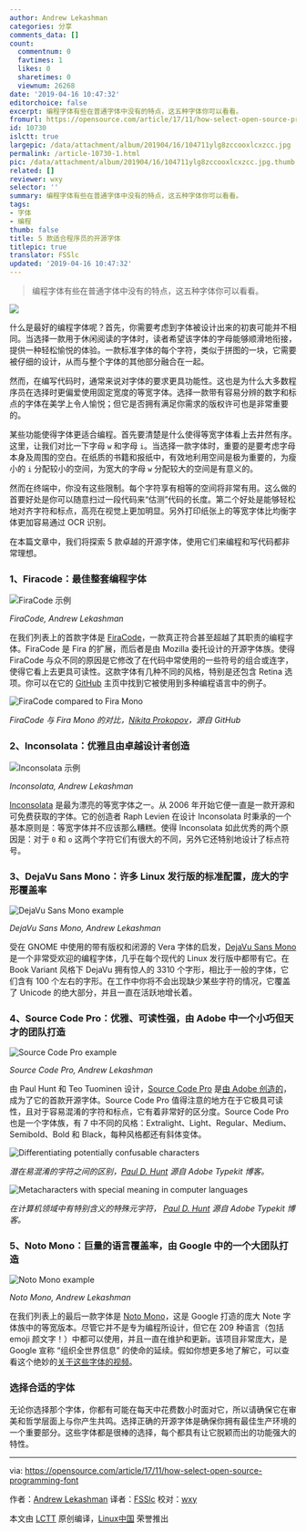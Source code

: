 ```yaml
---
author: Andrew Lekashman
categories: 分享
comments_data: []
count:
  commentnum: 0
  favtimes: 1
  likes: 0
  sharetimes: 0
  viewnum: 26268
date: '2019-04-16 10:47:32'
editorchoice: false
excerpt: 编程字体有些在普通字体中没有的特点，这五种字体你可以看看。
fromurl: https://opensource.com/article/17/11/how-select-open-source-programming-font
id: 10730
islctt: true
largepic: /data/attachment/album/201904/16/104711ylg8zccooxlcxzcc.jpg
permalink: /article-10730-1.html
pic: /data/attachment/album/201904/16/104711ylg8zccooxlcxzcc.jpg.thumb.jpg
related: []
reviewer: wxy
selector: ''
summary: 编程字体有些在普通字体中没有的特点，这五种字体你可以看看。
tags:
- 字体
- 编程
thumb: false
title: 5 款适合程序员的开源字体
titlepic: true
translator: FSSlc
updated: '2019-04-16 10:47:32'
---
```



> 
> 编程字体有些在普通字体中没有的特点，这五种字体你可以看看。
> 
> 
> 


![](/data/attachment/album/201904/16/104711ylg8zccooxlcxzcc.jpg)


什么是最好的编程字体呢？首先，你需要考虑到字体被设计出来的初衷可能并不相同。当选择一款用于休闲阅读的字体时，读者希望该字体的字母能够顺滑地衔接，提供一种轻松愉悦的体验。一款标准字体的每个字符，类似于拼图的一块，它需要被仔细的设计，从而与整个字体的其他部分融合在一起。


然而，在编写代码时，通常来说对字体的要求更具功能性。这也是为什么大多数程序员在选择时更偏爱使用固定宽度的等宽字体。选择一款带有容易分辨的数字和标点的字体在美学上令人愉悦；但它是否拥有满足你需求的版权许可也是非常重要的。


某些功能使得字体更适合编程。首先要清楚是什么使得等宽字体看上去井然有序。这里，让我们对比一下字母 `w` 和字母 `i`。当选择一款字体时，重要的是要考虑字母本身及周围的空白。在纸质的书籍和报纸中，有效地利用空间是极为重要的，为瘦小的 `i` 分配较小的空间，为宽大的字母 `w` 分配较大的空间是有意义的。


然而在终端中，你没有这些限制。每个字符享有相等的空间将非常有用。这么做的首要好处是你可以随意扫过一段代码来“估测”代码的长度。第二个好处是能够轻松地对齐字符和标点，高亮在视觉上更加明显。另外打印纸张上的等宽字体比均衡字体更加容易通过 OCR 识别。


在本篇文章中，我们将探索 5 款卓越的开源字体，使用它们来编程和写代码都非常理想。


### 1、Firacode：最佳整套编程字体


![FiraCode 示例](/data/attachment/album/201904/16/104736pkgdd37np337zfff.png "FiraCode example")


*FiraCode, Andrew Lekashman*


在我们列表上的首款字体是 [FiraCode](https://github.com/tonsky/FiraCode)，一款真正符合甚至超越了其职责的编程字体。FiraCode 是 Fira 的扩展，而后者是由 Mozilla 委托设计的开源字体族。使得 FiraCode 与众不同的原因是它修改了在代码中常使用的一些符号的组合或连字，使得它看上去更具可读性。这款字体有几种不同的风格，特别是还包含 Retina 选项。你可以在它的 [GitHub](https://github.com/tonsky/FiraCode) 主页中找到它被使用到多种编程语言中的例子。


![FiraCode compared to Fira Mono](/data/attachment/album/201904/16/104737pus4rtr8iocio8go.png "FiraCode compared to Fira Mono")


*FiraCode 与 Fira Mono 的对比，[Nikita Prokopov](https://github.com/tonsky/FiraCode)，源自 GitHub*


### 2、Inconsolata：优雅且由卓越设计者创造


![Inconsolata 示例](/data/attachment/album/201904/16/104738exemy0xx2l9x0kke.png "Inconsolata example")


*Inconsolata, Andrew Lekashman*


[Inconsolata](http://www.levien.com/type/myfonts/inconsolata.html) 是最为漂亮的等宽字体之一。从 2006 年开始它便一直是一款开源和可免费获取的字体。它的创造者 Raph Levien 在设计 Inconsolata 时秉承的一个基本原则是：等宽字体并不应该那么糟糕。使得 Inconsolata 如此优秀的两个原因是：对于 `0` 和 `o` 这两个字符它们有很大的不同，另外它还特别地设计了标点符号。


### 3、DejaVu Sans Mono：许多 Linux 发行版的标准配置，庞大的字形覆盖率


![DejaVu Sans Mono example](/data/attachment/album/201904/16/104738t4n0zbd03e3tnxxz.png "DejaVu Sans Mono example")


*DejaVu Sans Mono, Andrew Lekashman*


受在 GNOME 中使用的带有版权和闭源的 Vera 字体的启发，[DejaVu Sans Mono](https://dejavu-fonts.github.io/) 是一个非常受欢迎的编程字体，几乎在每个现代的 Linux 发行版中都带有它。在 Book Variant 风格下 DejaVu 拥有惊人的 3310 个字形，相比于一般的字体，它们含有 100 个左右的字形。在工作中你将不会出现缺少某些字符的情况，它覆盖了 Unicode 的绝大部分，并且一直在活跃地增长着。


### 4、Source Code Pro：优雅、可读性强，由 Adobe 中一个小巧但天才的团队打造


![Source Code Pro example](/data/attachment/album/201904/16/104738gxzh18q1zx0xyyen.png "Source Code Pro example")


*Source Code Pro, Andrew Lekashman*


由 Paul Hunt 和 Teo Tuominen 设计，[Source Code Pro](https://github.com/adobe-fonts/source-code-pro) 是[由 Adobe 创造的](https://blog.typekit.com/2012/09/24/source-code-pro/)，成为了它的首款开源字体。Source Code Pro 值得注意的地方在于它极具可读性，且对于容易混淆的字符和标点，它有着非常好的区分度。Source Code Pro 也是一个字体族，有 7 中不同的风格：Extralight、Light、Regular、Medium、Semibold、Bold 和 Black，每种风格都还有斜体变体。


![Differentiating potentially confusable characters](/data/attachment/album/201904/16/104739hpzyly6xbjplilpb.png "Differentiating potentially confusable characters")


*潜在易混淆的字符之间的区别，[Paul D. Hunt](https://blog.typekit.com/2012/09/24/source-code-pro/) 源自 Adobe Typekit 博客。*


![Metacharacters with special meaning in computer languages](/data/attachment/album/201904/16/104739de3oozgl8v2yfuuf.png "Metacharacters with special meaning in computer languages")


*在计算机领域中有特别含义的特殊元字符， [Paul D. Hunt](https://blog.typekit.com/2012/09/24/source-code-pro/) 源自 Adobe Typekit 博客。*


### 5、Noto Mono：巨量的语言覆盖率，由 Google 中的一个大团队打造


![Noto Mono example](/data/attachment/album/201904/16/104740v0cg4c9uu0j4wugp.png "Noto Mono example")


*Noto Mono, Andrew Lekashman*


在我们列表上的最后一款字体是 [Noto Mono](https://www.google.com/get/noto/#mono-mono)，这是 Google 打造的庞大 Note 字体族中的等宽版本。尽管它并不是专为编程所设计，但它在 209 种语言（包括 emoji 颜文字！）中都可以使用，并且一直在维护和更新。该项目非常庞大，是 Google 宣称 “组织全世界信息” 的使命的延续。假如你想更多地了解它，可以查看这个绝妙的[关于这些字体的视频](https://www.youtube.com/watch?v=AAzvk9HSi84)。


### 选择合适的字体


无论你选择那个字体，你都有可能在每天中花费数小时面对它，所以请确保它在审美和哲学层面上与你产生共鸣。选择正确的开源字体是确保你拥有最佳生产环境的一个重要部分。这些字体都是很棒的选择，每个都具有让它脱颖而出的功能强大的特性。




---


via: <https://opensource.com/article/17/11/how-select-open-source-programming-font>


作者：[Andrew Lekashman](https://opensource.com) 译者：[FSSlc](https://github.com/FSSlc) 校对：[wxy](https://github.com/wxy)


本文由 [LCTT](https://github.com/LCTT/TranslateProject) 原创编译，[Linux中国](https://linux.cn/) 荣誉推出